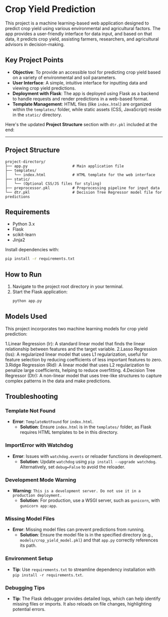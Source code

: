 # Crop Yield Prediction

This project is a machine learning-based web application designed to predict crop yield using various environmental and agricultural factors. The app provides a user-friendly interface for data input, and based on that data, it predicts crop yield, assisting farmers, researchers, and agricultural advisors in decision-making.

## Key Project Points

- **Objective**: To provide an accessible tool for predicting crop yield based on a variety of environmental and soil parameters.
- **User Interface**: A simple, intuitive interface for inputting data and viewing crop yield predictions.
- **Deployment with Flask**: The app is deployed using Flask as a backend to handle requests and render predictions in a web-based format.
- **Template Management**: HTML files (like `index.html`) are organized within the `templates/` folder, while static assets (CSS, JavaScript) reside in the `static/` directory.

Here's the updated **Project Structure** section with `dtr.pkl` included at the end:

---

## Project Structure

```
project-directory/
├── app.py                    # Main application file
├── templates/
│   └── index.html            # HTML template for the web interface
├── static/
│   └── (Optional CSS/JS files for styling)
├── preprocessor.pkl          # Preprocessing pipeline for input data
└── dtr.pkl                   # Decision Tree Regressor model file for predictions
```


## Requirements

- Python 3.x
- Flask
- scikit-learn
- Jinja2

Install dependencies with:
```bash
pip install -r requirements.txt
```

## How to Run

1. Navigate to the project root directory in your terminal.
2. Start the Flask application:
   ```bash
   python app.py
   ```

## Models Used

This project incorporates two machine learning models for crop yield prediction:

1.Linear Regression (lr): A standard linear model that finds the linear relationship between features and the target variable.
2.Lasso Regression (lss): A regularized linear model that uses L1 regularization, useful for feature selection by reducing coefficients of less important features to zero.
3.Ridge Regression (Rid): A linear model that uses L2 regularization to penalize large coefficients, helping to reduce overfitting.
4.Decision Tree Regressor (Dtr): A non-linear model that uses tree-like structures to capture complex patterns in the data and make predictions.

## Troubleshooting

### Template Not Found
- **Error**: `TemplateNotFound` for `index.html`.
  - **Solution**: Ensure `index.html` is in the `templates/` folder, as Flask requires HTML templates to be in this directory.

### ImportError with Watchdog
- **Error**: Issues with `watchdog.events` or reloader functions in development.
  - **Solution**: Update `watchdog` using `pip install --upgrade watchdog`. Alternatively, set `debug=False` to avoid the reloader.

### Development Mode Warning
- **Warning**: `This is a development server. Do not use it in a production deployment.`
  - **Solution**: For production, use a WSGI server, such as `gunicorn`, with `gunicorn app:app`.

### Missing Model Files
- **Error**: Missing model files can prevent predictions from running.
  - **Solution**: Ensure the model file is in the specified directory (e.g., `models/crop_yield_model.pkl`) and that `app.py` correctly references its path.

### Environment Setup
- **Tip**: Use `requirements.txt` to streamline dependency installation with `pip install -r requirements.txt`.

### Debugging Tips
- **Tip**: The Flask debugger provides detailed logs, which can help identify missing files or imports. It also reloads on file changes, highlighting potential errors.

